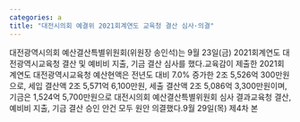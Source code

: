 ```yaml
---
categories: a
title: "대전시의회 예결위 2021회계연도 교육청 결산 심사·의결"
---
```

대전광역시의회 예산결산특별위원회(위원장 송인석)는 9월 23일(금) 2021회계연도 대전광역시교육청 결산 및 예비비 지출, 기금 결산 심사를 했다.교육감이 제출한 2021회계연도 대전광역시교육청 예산현액은 전년도 대비 7.0% 증가한 2조 5,526억 300만원으로, 세입 결산액 2조 5,571억 6,100만원, 세출 결산액 2조 5,086억 3,300만원이며, 기금은 1,524억 5,700만원으로 대전시의회 예산결산특별위원회 심사 결과교육청 결산, 예비비 지출, 기금 결산 승인 안건 모두 원안 의결했다.9월 29일(목) 제4차 본